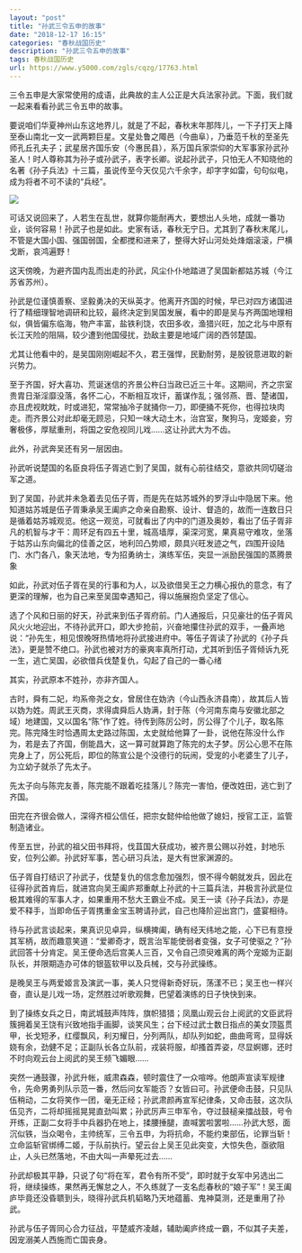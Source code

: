 ```yaml
---
layout: "post"
title: "孙武三令五申的故事"
date: "2018-12-17 16:15"
categories: "春秋战国历史"
description: "孙武三令五申的故事"
tags: 春秋战国历史
url: https://www.y5000.com/zgls/cqzg/17763.html
---
```






三令五申是大家常使用的成语，此典故的主人公正是大兵法家孙武。下面，我们就一起来看看孙武三令五申的故事。

要说咱们华夏神州山东这地界儿，就是了不起，春秋末年那阵儿，一下子打天上降至泰山南北一文一武两颗巨星。文星处鲁之陬邑（今曲阜），乃垂范千秋的至圣先师孔丘孔夫子；武星居齐国乐安（今惠民县），系万国兵家崇仰的大军事家孙武孙圣人！时人尊称其为孙子或孙武子，表字长卿。说起孙武子，只怕无人不知晓他的名著《孙子兵法》十三篇，虽说传至今天仅见六千余字，却字字如雷，句句似电，成为将者不可不读的“兵经”。

![](https://img.y5000.com/uploads/allimg/170323/6-1F323101532146.jpg)

可话又说回来了，人若生在乱世，就算你能耐再大，要想出人头地，成就一番功业，谈何容易！孙武子也是如此。史家有话，春秋无宁日。尤其到了春秋末尾儿，不管是大国小国、强国弱国，全都搅和进来了，整得大好山河处处烽烟滚滚，尸横戈断，哀鸿遍野！

这天傍晚，为避齐国内乱而出走的孙武，风尘仆仆地踏进了吴国新都姑苏城（今江苏省苏州）。

孙武是位谨慎善察、坚毅勇决的天纵英才。他离开齐国的时候，早已对四方诸国进行了精细理智地调研和比较，最终决定到吴国发展，看中的即是吴与齐两国地理相似，俱皆偏东临海，物产丰富，盐铁利饶，农田多收，渔猎兴旺，加之北与中原有长江天险的阻隔，较少遭到他国侵扰，劲敌主要是地域广阔的西邻楚国。

尤其让他看中的，是吴国刚刚崛起不久，君王强悍，民勤耐劳，是股锐意进取的新兴势力。

至于齐国，好大喜功、荒诞迷信的齐景公杵臼当政已近三十年。这期间，齐之宗室贵胄日渐淫靡没落，各怀二心，不断相互攻讦，蓄谋作乱；强邻燕、晋、楚诸国，亦且虎视眈眈，时或进犯，常常抽冷子就捅你一刀，即便捅不死你，也得拉块肉走。而齐景公对此却毫无顾忌，只知一味大动土木，治宫室，聚狗马，宠姬妾，穷奢极侈，厚赋重刑，将国之安危视同儿戏……这让孙武大为不齿。

此外，孙武奔吴还有另一层因由。

孙武听说楚国的名臣良将伍子胥逃亡到了吴国，就有心前往结交，意欲共同切磋治军之道。

到了吴国，孙武并未急着去见伍子胥，而是先在姑苏城外的罗浮山中隐居下来。他知道姑苏城是伍子胥秉承吴王阖庐之命亲自勘察、设计、督造的，故而一连数日只是循着姑苏城观览。他这一观览，可就看出了内中的门道及奥妙，看出了伍子胥非凡的机智与才干：周环足有四五十里，城高墙厚，渠深河宽，果真易守难攻，坐落于姑苏山东向偏北的佳善之区，地利凹凸势顺，颇具兴旺发迹之气，四围开设陆门、水门各八，象天法地，专为招勇纳士，演练军伍，突显一派励民强国的蒸腾景象

如此，孙武对伍子胥在吴的行事和为人，以及欲借吴王之力横心报仇的意念，有了更深的理解，也为自己来至吴国幸遇知己，得以施展抱负坚定了信心。

选了个风和日丽的好天，孙武来到伍子胥府前。门人通报后，只见豪壮的伍子胥风风火火地迎出，不待孙武开口，即大步抢前，兴奋地攥住孙武的双手，一叠声地说：“孙先生，相见恨晚呀热情地将孙武接进府中。等伍子胥读了孙武的《孙子兵法》，更是赞不绝口。孙武也被对方的豪爽率真所打动，尤其听到伍子胥倾诉九死一生，逃亡吴国，必欲借兵伐楚复仇，勾起了自己的一番心绪

其实，孙武原本不姓孙，亦非齐国人。

古时，舜有二妃，均系帝尧之女，曾居住在妫汭（今山西永济县南），故其后人皆以妫为姓。周武王灭商，求得虞舜后人妫满，封于陈（今河南东南与安徽北部之域）地建国，又以国名“陈”作了姓。待传到陈厉公时，厉公得了个儿子，取名陈完。陈完降生时恰遇周太史路过陈国，太史就给他算了一卦，说他在陈没什么作为，若是去了齐国，倒能昌大，这一算可就算跑了陈完的太子梦。厉公心思不在陈完身上了，厉公死后，即位的陈宣公是个没德行的玩闹，受宠的小老婆生了儿子，为立幼子就杀了先太子。

先太子向与陈完友善，陈完能不跟着吃挂落儿？陈完一害怕，便改姓田，逃亡到了齐国。

田完在齐很会做人，深得齐桓公信任，把宗女懿仲给他做了媳妇，授官工正，监管制造诸业。

传至五世，孙武的祖父田书拜将，伐苴国大获成功，被齐景公赐以孙姓，封地乐安，位列公卿。孙武好军事，苦心研习兵法，是大有世家渊源的。

伍子胥自打结识了孙武子，伐楚复仇的信念愈加强烈，恨不得今朝就发兵，因此在征得孙武首肯后，就进宫向吴王阖庐郑重献上孙武的十三篇兵法，并极言孙武是位极其难得的军事人才，如果重用不愁大王霸业不成。吴王一读《孙子兵法》，亦是爱不释手，当即命伍子胥携重金宝玉聘请孙武，自己也降阶迎出宫门，盛宴相待。

待与孙武言谈起来，果真识见卓异，纵横捭阖，确有经天纬地之能，心下已有意授其军柄，故而趣意笑道：“爱卿奇才，既言治军能使弱者变强，女子可使驱之？”孙武回答十分肯定。吴王便命选后宫美人三百，又令自己须臾难离的两个宠姬为正副队长，并限期造办可体的银盔软甲以及兵械，交与孙武操练。

是晚吴王与两爱姬言及演武一事，美人只觉得新奇好玩，荡漾不已；吴王也一样兴奋，直认是儿戏一场，定然胜过听歌观舞，巴望着演练的日子快快到来。

到了操练女兵之日，南武城鼓声阵阵，旗帜猎猎；凤凰山观云台上阅武的文臣武将簇拥着吴王饶有兴致地指手画脚，谈笑风生；台下经过武士数日指点的美女顶盔贯甲，长戈短矛，红缨飘风，利刃耀日，分列两队，却队列如蛇，曲曲弯弯，显得妖娆有余，劲健不足；正副队长各立队前，戎装将服，却搔首弄姿，尽显婀娜，还时不时向观云台上阅武的吴王频飞媚眼……

突然一通鼓骤，孙武升帐，威肃森森，顿时震住了一众喧哗。他朗声宣读军规律令，先命男勇列队示范一番，然后问女军能否？女皆曰可。孙武便命击鼓，只见队伍稍动，二女将笑作一团，毫无正经；孙武肃颜再宣军纪律条，又命击鼓，这次队伍见齐，二将却摇摇晃晃直劲叫累；孙武厉声三申军令，夺过鼓槌亲擂战鼓，号令开练，正副二女将手中兵器扔在地上，揉腰捶腿，直喊罢啦罢啦……孙武大怒，面沉似铁，当众喝令，主帅统军，三令五申，为将抗命，不能约束部伍，论罪当斩！立命监斩官绑缚二姬，于队前执行。望云台上吴王见此突变，大惊失色，亟欲阻止，人头已然落地，不由大叫一声晕死过去……

孙武却极其平静，只说了句“将在军，君令有所不受”，即时就于女军中另选出二将，继续操练，果然再无懈怠之人，不久练就了一支名彪春秋的“娘子军”！吴王阖庐毕竟还没昏聩到头，晓得孙武兵机韬略乃天地蕴蓄、鬼神莫测，还是重用了孙武。

孙武与伍子胥同心合力征战，平楚威齐凌越，辅助阖庐终成一霸，不似其子夫差，因宠溺美人西施而亡国丧身。
